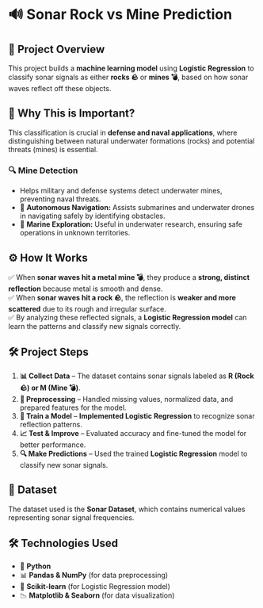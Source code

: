 # 🔊 Sonar Rock vs Mine Prediction  

## 📌 Project Overview  
This project builds a **machine learning model** using **Logistic Regression** to classify sonar signals as either **rocks 🪨** or **mines 💣**, based on how sonar waves reflect off these objects.  

## 🎯 Why This is Important?  
This classification is crucial in **defense and naval applications**, where distinguishing between natural underwater formations (rocks) and potential threats (mines) is essential.  

### 🔍 Mine Detection  
- Helps military and defense systems detect underwater mines, preventing naval threats.  
- 🚢 **Autonomous Navigation:** Assists submarines and underwater drones in navigating safely by identifying obstacles.  
- 🌊 **Marine Exploration:** Useful in underwater research, ensuring safe operations in unknown territories.  

## ⚙️ How It Works  
✅ When **sonar waves hit a metal mine 💣**, they produce a **strong, distinct reflection** because metal is smooth and dense.  
✅ When **sonar waves hit a rock 🪨**, the reflection is **weaker and more scattered** due to its rough and irregular surface.  
✅ By analyzing these reflected signals, a **Logistic Regression model** can learn the patterns and classify new signals correctly.  

## 🛠️ Project Steps  
1. **📊 Collect Data** – The dataset contains sonar signals labeled as **R (Rock 🪨) or M (Mine 💣)**.  
2. **🧹 Preprocessing** – Handled missing values, normalized data, and prepared features for the model.  
3. **🤖 Train a Model** – **Implemented Logistic Regression** to recognize sonar reflection patterns.  
4. **📈 Test & Improve** – Evaluated accuracy and fine-tuned the model for better performance.  
5. **🔍 Make Predictions** – Used the trained **Logistic Regression** model to classify new sonar signals.  

## 📂 Dataset  
The dataset used is the **Sonar Dataset**, which contains numerical values representing sonar signal frequencies.  

## 🛠️ Technologies Used  
- 🐍 **Python**  
- 📊 **Pandas & NumPy** (for data preprocessing)  
- 🤖 **Scikit-learn** (for Logistic Regression model)  
- 📉 **Matplotlib & Seaborn** (for data visualization)  

